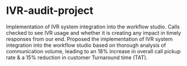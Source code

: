 # IVR-audit-project
Implementation of IVR system integration into the workflow studio.
Calls checked to see IVR usage and whether it is creating any impact in timely responses from our end.
Proposed the implementation of IVR system integration into the workflow studio based on thorough analysis of communication volume, leading to an 18% increase in overall call pickup rate & a 15% reduction in customer Turnaround time (TAT).
